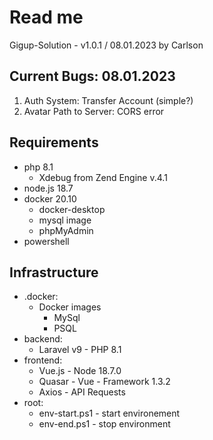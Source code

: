 # Read me
Gigup-Solution - v1.0.1 / 08.01.2023
by Carlson

## Current Bugs: 08.01.2023
 1. Auth System: Transfer Account (simple?)
 2. Avatar Path to Server: CORS error

## Requirements
 - php 8.1
     - Xdebug from Zend Engine v.4.1
 - node.js 18.7
 - docker 20.10
     - docker-desktop
     - mysql image
     - phpMyAdmin
 - powershell

## Infrastructure
 - .docker:
     - Docker images
          - MySql
          - PSQL  
 - backend: 
     - Laravel v9 - PHP 8.1
 - frontend: 
     - Vue.js        - Node 18.7.0
     - Quasar        - Vue - Framework 1.3.2
     - Axios         - API Requests
 - root:
     - env-start.ps1 - start environement
     - env-end.ps1 - stop environment
